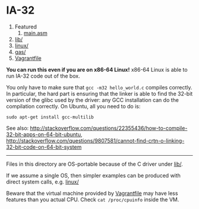 # IA-32

1.  Featured
    1. [main.asm](main.asm)
1.  [lib/](lib/)
1.  [linux/](linux/)
1.  [gas/](gas/)
1.  [Vagrantfile](Vagrantfile)

**You can run this even if you are on x86-64 Linux!** x86-64 Linux is able to run IA-32 code out of the box.

You only have to make sure that `gcc -m32 hello_world.c` compiles correctly. In particular, the hard part is ensuring that the linker is able to find the 32-bit version of the glibc used by the driver: any GCC installation can do the compilation correctly. On Ubuntu, all you need to do is:

    sudo apt-get install gcc-multilib

See also: <http://stackoverflow.com/questions/22355436/how-to-compile-32-bit-apps-on-64-bit-ubuntu>, <http://stackoverflow.com/questions/9807581/cannot-find-crtn-o-linking-32-bit-code-on-64-bit-system>

---

Files in this directory are OS-portable because of the C driver under [lib/](lib/).

If we assume a single OS, then simpler examples can be produced with direct system calls, e.g. [linux/](linux/)

Beware that the virtual machine provided by [Vagrantfile](Vagrantfile) may have less features than you actual CPU. Check `cat /proc/cpuinfo` inside the VM.
